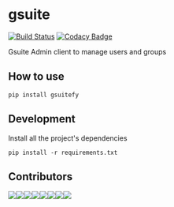 # gsuite

[![Build Status](https://travis-ci.org/marcosvidolin/gsuitefy.svg?branch=master)](https://travis-ci.org/marcosvidolin/gsuitefy) [![Codacy Badge](https://api.codacy.com/project/badge/Grade/57594179c5f84ce8b30b930fcd6b5646)](https://www.codacy.com/manual/marcosvidolin/gsuitefy?utm_source=github.com&amp;utm_medium=referral&amp;utm_content=marcosvidolin/gsuitefy&amp;utm_campaign=Badge_Grade)

Gsuite Admin client to manage users and groups

## How to use

```shell
pip install gsuitefy
```

## Development

Install all the project's dependencies

```shell
pip install -r requirements.txt
```

## Contributors

[![](https://sourcerer.io/fame/marcosvidolin/marcosvidolin/gsuitefy/images/0)](https://sourcerer.io/fame/marcosvidolin/marcosvidolin/gsuitefy/links/0)[![](https://sourcerer.io/fame/marcosvidolin/marcosvidolin/gsuitefy/images/1)](https://sourcerer.io/fame/marcosvidolin/marcosvidolin/gsuitefy/links/1)[![](https://sourcerer.io/fame/marcosvidolin/marcosvidolin/gsuitefy/images/2)](https://sourcerer.io/fame/marcosvidolin/marcosvidolin/gsuitefy/links/2)[![](https://sourcerer.io/fame/marcosvidolin/marcosvidolin/gsuitefy/images/3)](https://sourcerer.io/fame/marcosvidolin/marcosvidolin/gsuitefy/links/3)[![](https://sourcerer.io/fame/marcosvidolin/marcosvidolin/gsuitefy/images/4)](https://sourcerer.io/fame/marcosvidolin/marcosvidolin/gsuitefy/links/4)[![](https://sourcerer.io/fame/marcosvidolin/marcosvidolin/gsuitefy/images/5)](https://sourcerer.io/fame/marcosvidolin/marcosvidolin/gsuitefy/links/5)[![](https://sourcerer.io/fame/marcosvidolin/marcosvidolin/gsuitefy/images/6)](https://sourcerer.io/fame/marcosvidolin/marcosvidolin/gsuitefy/links/6)[![](https://sourcerer.io/fame/marcosvidolin/marcosvidolin/gsuitefy/images/7)](https://sourcerer.io/fame/marcosvidolin/marcosvidolin/gsuitefy/links/7)
